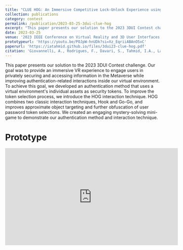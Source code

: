 ```yaml
---
title: "CLUE HOG: An Immersive Competitive Lock-Unlock Experience using Hook On Go-Go Technique for Authentication in the Metaverse"
collection: publications
category: contest
permalink: /publication/2023-03-25-3dui-clue-hog
excerpt: "This paper presents our solution to the 2023 3DUI Contest challenge. Our goal was to provide an immersive VR experience to engage users in privately securing and accessing information in the Metaverse while improving authentication-related interactions inside our virtual environment. To achieve this goal, we developed an authentication method that uses a virtual environment's individual assets as security tokens. To improve the token selection process, we introduce the HOG interaction technique. HOG combines two classic interaction techniques, Hook and Go-Go, and improves approximate object targeting and further obfuscation of user password token selections. We created an engaging mystery-solving mini-game to demonstrate our authentication method and interaction technique."
date: 2023-03-25
venue: '2023 IEEE Conference on Virtual Reality and 3D User Interfaces Abstracts and Workshops (VRW)'
prototypeurl: 'https://youtu.be/POJpW-hnUDk?si=Xz_EqriiABAnO5xC'
paperurl: 'https://iatahmid.github.io/files/3dui23-clue-hog.pdf'
citation: 'Giovannelli, A., Rodrigues, F., Davari, S., Tahmid, I.A., Lane, L., Connor, C., Davidson, K., Ramirez, G.N., David-John, B. and Bowman, D.A., 2023, March. CLUE HOG: An Immersive Competitive Lock-Unlock Experience using Hook On Go-Go Technique for Authentication in the Metaverse. In 2023 IEEE Conference on Virtual Reality and 3D User Interfaces Abstracts and Workshops (VRW) (pp. 945-946). IEEE.'
---
```


This paper presents our solution to the 2023 3DUI Contest challenge. Our goal was to provide an immersive VR experience to engage users in privately securing and accessing information in the Metaverse while improving authentication-related interactions inside our virtual environment. To achieve this goal, we developed an authentication method that uses a virtual environment's individual assets as security tokens. To improve the token selection process, we introduce the HOG interaction technique. HOG combines two classic interaction techniques, Hook and Go-Go, and improves approximate object targeting and further obfuscation of user password token selections. We created an engaging mystery-solving mini-game to demonstrate our authentication method and interaction technique.

Prototype
=========
<iframe width="560" height="315" src="https://www.youtube.com/embed/POJpW-hnUDk?si=VegbzOWo_XATFK1C" title="YouTube video player" frameborder="0" allow="accelerometer; autoplay; clipboard-write; encrypted-media; gyroscope; picture-in-picture; web-share" referrerpolicy="strict-origin-when-cross-origin" allowfullscreen></iframe>